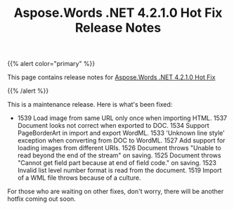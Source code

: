 ﻿---
title: Aspose.Words .NET 4.2.1.0 Hot Fix Release Notes
second_title: Aspose.Words for .NET
articleTitle: Aspose.Words .NET 4.2.1.0 Hot Fix Release Notes
linktitle: Aspose.Words .NET 4.2.1.0 Hot Fix Release Notes
description: "Aspose.Words .NET 4.2.1.0 Hot Fix Release Notes – the latest updates and fixes."
type: docs
weight: 220
url: /net/aspose-words-net-4-2-1-0-hot-fix-release-notes/
---

{{% alert color="primary" %}}

This page contains release notes for [Aspose.Words .NET 4.2.1.0 Hot Fix](https://downloads.aspose.com/words/net/new-releases/aspose.words-.net-4.2.1.0-hot-fix/)

{{% /alert %}}

This is a maintenance release. Here is what's been fixed:

- 1539 Load image from same URL only once when importing HTML.
  1537 Document looks not correct when exported to DOC. 
  1534 Support PageBorderArt in import and export WordML. 
  1533 'Unknown line style' exception when converting from DOC to WordML. 
  1527 Add support for loading images from different URIs. 
  1526 Document throws "Unable to read beyond the end of the stream" on saving. 
  1525 Document throws "Cannot get field part because at end of field code." on saving. 
  1523 Invalid list level number format is read from the document. 
  1519 Import of a WML file throws because of a culture. 

For those who are waiting on other fixes, don't worry, there will be another hotfix coming out soon.
